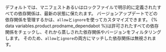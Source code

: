 デフォルトでは、マニフェストあるいはロックファイルで明示的に定義されたすべての依存関係は、最新の状態に保たれます。 バージョンアップデートでどの依存関係を管理するかは、`allow`と`ignore`を使ってカスタマイズできます。 {% data variables.product.prodname_dependabot %}は許可されたすべての依存関係をチェックし、それから蒸しされた依存関係やバージョンをフィルタリングします。 そのため、`allow`と`ignore`の両方にマッチした依存関係は無視されます。
